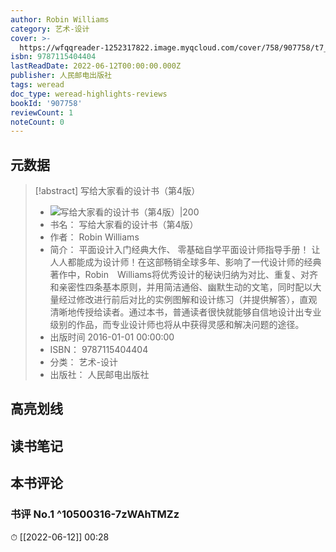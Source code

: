 ```yaml
---
author: Robin Williams
category: 艺术-设计
cover: >-
  https://wfqqreader-1252317822.image.myqcloud.com/cover/758/907758/t7_907758.jpg
isbn: 9787115404404
lastReadDate: 2022-06-12T00:00:00.000Z
publisher: 人民邮电出版社
tags: weread
doc_type: weread-highlights-reviews
bookId: '907758'
reviewCount: 1
noteCount: 0
---
```


## 元数据

> [!abstract] 写给大家看的设计书（第4版）
> - ![ 写给大家看的设计书（第4版）|200](https://wfqqreader-1252317822.image.myqcloud.com/cover/758/907758/t7_907758.jpg)
> - 书名： 写给大家看的设计书（第4版）
> - 作者： Robin Williams
> - 简介： 平面设计入门经典大作、 零基础自学平面设计师指导手册！ 让人人都能成为设计师！在这部畅销全球多年、影响了一代设计师的经典著作中，Robin　Williams将优秀设计的秘诀归纳为对比、重复、对齐和亲密性四条基本原则，并用简洁通俗、幽默生动的文笔，同时配以大量经过修改进行前后对比的实例图解和设计练习（并提供解答），直观清晰地传授给读者。通过本书，普通读者很快就能够自信地设计出专业级别的作品，而专业设计师也将从中获得灵感和解决问题的途径。
> - 出版时间 2016-01-01 00:00:00
> - ISBN： 9787115404404
> - 分类： 艺术-设计
> - 出版社： 人民邮电出版社

## 高亮划线

## 读书笔记

## 本书评论

### 书评 No.1  ^10500316-7zWAhTMZz
⏱ [[2022-06-12]]  00:28

